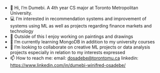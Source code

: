 - 👋 Hi, I’m Dumebi. A 4th year CS major at Toronto Metropolitan University.
- 💻 I’m interested in recommendation systems and improvement of systems using ML as well as projects regarding finance markets and technology
- 🎨 Outside of this I enjoy working on paintings and drawings
- 🌱 I’m currently learning MongoDB in addition to my university courses
- 💞️ I’m looking to collaborate on creative ML projects or data analysis projects especially in relation to my interests expressed
- 📫 How to reach me:
      email: dosadebe@torontomu.ca
      linkedin: https://www.linkedin.com/in/dumebi-winifred-osadebe/

<!---
dumebi-osadebe/dumebi-osadebe is a ✨ special ✨ repository because its `README.md` (this file) appears on your GitHub profile.
You can click the Preview link to take a look at your changes.
--->
